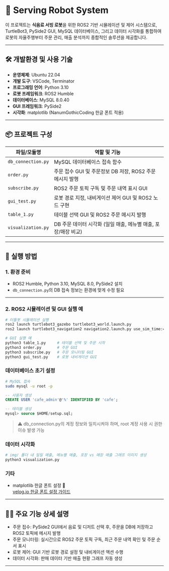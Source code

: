 # 🧃 Serving Robot System

이 프로젝트는 **식음료 서빙 로봇**을 위한 ROS2 기반 시뮬레이션 및 제어 시스템으로,  
TurtleBot3, PySide2 GUI, MySQL 데이터베이스, 그리고 데이터 시각화를 통합하여  
로봇의 자율주행부터 주문 관리, 매출 분석까지 종합적인 솔루션을 제공합니다.

---

## 🛠 개발환경 및 사용 기술

- **운영체제**: Ubuntu 22.04  
- **개발 도구**: VSCode, Terminator  
- **프로그래밍 언어**: Python 3.10  
- **로봇 프레임워크**: ROS2 Humble  
- **데이터베이스**: MySQL 8.0.40  
- **GUI 프레임워크**: PySide2  
- **시각화**: matplotlib (NanumGothicCoding 한글 폰트 적용)  

---

## 📦 프로젝트 구성

| 파일/모듈명         | 역할 및 기능                                                   |
|---------------------|---------------------------------------------------------------|
| `db_connection.py`  | MySQL 데이터베이스 접속 함수                                    |
| `order.py`          | 주문 접수 GUI 및 주문정보 DB 저장, ROS2 주문 메시지 발행        |
| `subscribe.py`      | ROS2 주문 토픽 구독 및 주문 내역 표시 GUI                       |
| `gui_test.py`       | 로봇 경로 지정, 내비게이션 제어 GUI 및 ROS2 노드 구현           |
| `table_1.py`        | 테이블 선택 GUI 및 ROS2 주문 메시지 발행                       |
| `visualization.py`  | DB 주문 데이터 시각화 (일일 매출, 메뉴별 매출, 포장/매장 비교)  |

---

## 🚀 실행 방법

### 1. 환경 준비

- ROS2 Humble, Python 3.10, MySQL 8.0, PySide2 설치  
- `db_connection.py`의 DB 접속 정보는 환경에 맞게 수정 필요  

---

### 2. ROS2 시뮬레이션 및 GUI 실행 예

```bash
# 터틀봇 시뮬레이션 실행
ros2 launch turtlebot3_gazebo turtlebot3_world.launch.py
ros2 launch turtlebot3_navigation2 navigation2.launch.py use_sim_time:=True map:=$HOME/map.yaml

# GUI 실행 예
python3 table_1.py     # 테이블 선택 및 주문 시작
python3 order.py       # 주문 GUI
python3 subscribe.py   # 주문 모니터링 GUI
python3 gui_test.py    # 로봇 내비게이션 GUI
```

### 데이터베이스 초기 설정
```bash
# MySQL 접속
sudo mysql -u root -p
```
```sql
-- 사용자 생성
CREATE USER 'cafe_admin'@'%' IDENTIFIED BY 'cafe';
```
```sql
-- 테이블 생성
mysql> source $HOME/setup.sql;
```
> ⚠ db_connection.py의 계정 정보와 일치시켜야 하며, root 계정 사용 시 권한 이슈 발생 가능

### 데이터 시각화
```bash
# img/ 폴더 내 일일 매출, 메뉴별 매출, 포장 vs 매장 매출 그래프 이미지 생성
python3 visualization.py
```

### 기타
- matplotlib 한글 폰트 설정 🔗  
  [velog.io 한글 폰트 설정 가이드](https://velog.io/@redgreen/Linux-linux%EC%97%90%EC%84%9C-Matplotlib-%ED%95%9C%EA%B8%80%ED%8F%B0%ED%8A%B8-%EC%84%A4%EC%A0%95%ED%95%98%EA%B8%B0)
  
---

## 🧑‍💻 주요 기능 상세 설명
- 주문 접수: PySide2 GUI에서 음료 및 디저트 선택 후, 주문을 DB에 저장하고 ROS2 토픽에 메시지 발행
- 주문 모니터링: 실시간으로 ROS2 주문 토픽 구독, 최근 주문 내역 확인 및 주문 순서 표시
- 로봇 제어: GUI 기반 로봇 경로 설정 및 내비게이션 액션 수행
- 데이터 시각화: 판매 데이터 기반 매출 현황 그래프 자동 생성

---

